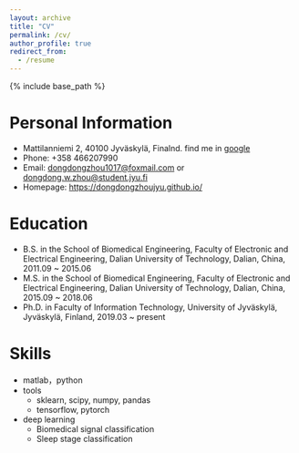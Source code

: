 ```yaml
---
layout: archive
title: "CV"
permalink: /cv/
author_profile: true
redirect_from:
  - /resume
---
```


{% include base_path %}

Personal Information
======
* Mattilanniemi 2, 40100 Jyväskylä, Finalnd. find me in [google](https://scholar.google.com/citations?user=Ytewu44AAAAJ&hl=en)
* Phone: +358 466207990
* Email: dongdongzhou1017@foxmail.com or dongdong.w.zhou@student.jyu.fi
* Homepage: https://dongdongzhoujyu.github.io/


Education
======
* B.S. in the School of Biomedical Engineering, Faculty of Electronic and Electrical Engineering, Dalian University of Technology, Dalian, China, 2011.09 ~ 2015.06
* M.S. in the School of Biomedical Engineering, Faculty of Electronic and Electrical Engineering, Dalian University of Technology, Dalian, China, 2015.09 ~ 2018.06
* Ph.D. in Faculty of Information Technology, University of Jyväskylä, Jyväskylä, Finland, 2019.03 ~ present
 
Skills
======
* matlab，python
* tools
  * sklearn, scipy, numpy, pandas
  * tensorflow, pytorch
* deep learning
  * Biomedical signal classification
  * Sleep stage classification



<!-- Publications
======
  <ul>{% for post in site.publications %}
    {% include archive-single-cv.html %}
  {% endfor %}</ul>
  
Talks
======
  <ul>{% for post in site.talks %}
    {% include archive-single-talk-cv.html %}
  {% endfor %}</ul>
  
Teaching
======
  <ul>{% for post in site.teaching %}
    {% include archive-single-cv.html %}
  {% endfor %}</ul>
   -->
